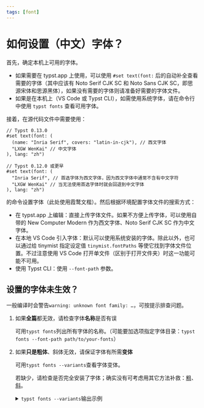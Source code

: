 ```yaml
---
tags: [font]
---
```


# 如何设置（中文）字体？

首先，确定本机上可用的字体。

- 如果需要在 typst.app 上使用，可以使用 `#set text(font:` 后的自动补全查看需要的字体（其中应该有 Noto Serif CJK SC 和 Noto Sans CJK SC，即思源宋体和思源黑体），如果没有需要的字体则请准备好需要的字体文件。
- 如果是在本机上（VS Code 或 Typst CLI），如需使用系统字体，请在命令行中使用 `typst fonts` 查看可用字体。

接着，在源代码文件中需要使用：

```typst no-render
// Typst 0.13.0
#set text(font: (
  (name: "Inria Serif", covers: "latin-in-cjk"), // 西文字体
  "LXGW WenKai" // 中文字体
), lang: "zh")

// Typst 0.12.0 或更早
#set text(font: (
  "Inria Serif", // 首选字体为西文字体，因为西文字体中通常不含有中文字符
  "LXGW WenKai" // 当无法使用首选字体时就会回退到中文字体
), lang: "zh")
```

的命令设置字体（此处使用霞鹜文楷）。然后根据环境配置字体文件的搜索方式：

- 在 typst.app 上编辑：直接上传字体文件。如果不方便上传字体，可以使用自带的 New Computer Modern 作为西文字体、Noto Serif CJK SC 作为中文字体。
- 在本地 VS Code 引入字体：默认可以使用系统安装的字体。除此以外，也可以通过给 tinymist 指定设定值 `tinymist.fontPaths` 等使它找到字体文件位置。不过注意使用 VS Code 打开单文件（区别于打开文件夹）时这一功能可能不可用。
- 使用 Typst CLI：使用 `--font-path` 参数。

## 设置的字体未生效？

一般编译时会警告`warning: unknown font family: …`，可按提示排查问题。

1. 如果**全篇**都无效，请检查字体**名称**是否有误

   可用`typst fonts`列出所有字体的名称。（可能要加选项指定字体目录：`typst fonts --font-path path/to/your-fonts`）

2. 如果**只是粗体**、斜体无效，请保证字体有所需**变体**

   可用`typst fonts --variants`查看字体变体。

   若缺少，请检查是否完全安装了字体；确实没有可考虑用其它方法补救：[粗](./chinese-bold.md)、[斜](./chinese-skew.md)。

   <details>
   <summary><code>typst fonts --variants</code>输出示例</summary>

   以下 Source Han Serif 有多种字重（weight），支持加粗；

   ```
   Source Han Serif
   - Style: Normal, Weight: 250, Stretch: 100%
   - Style: Normal, Weight: 300, Stretch: 100%
   - Style: Normal, Weight: 400, Stretch: 100%
   - Style: Normal, Weight: 500, Stretch: 100%
   - Style: Normal, Weight: 600, Stretch: 100%
   - Style: Normal, Weight: 700, Stretch: 100%
   - Style: Normal, Weight: 900, Stretch: 100%
   ```

   而以下 SimSun 只有 400 一种常规字重，不支持加粗；

   ```
   SimSun
   - Style: Normal, Weight: 400, Stretch: 100%
   ```

   至于以下 Source Han Sans CN VF 则是可变字体（variable font），[尚不支持](https://github.com/typst/typst/issues/185)，显示只有 250 一种特殊字重，基本不可用。

   ```
   Source Han Sans CN VF
   - Style: Normal, Weight: 250, Stretch: 100%
   ```

   </details>
